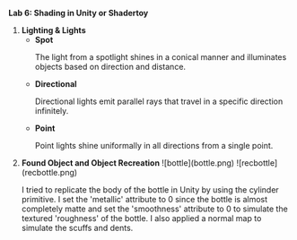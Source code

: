 <b>Lab 6: Shading in Unity or Shadertoy</b>

<ol>
    <li>
        <b>Lighting & Lights</b>
        <ul>
            <li>
                <b>Spot</b>
                <p>
                The light from a spotlight shines in a conical manner and illuminates objects based on 
                direction and distance.
                </p>
            </li>
            <li>
                <b>Directional</b>
                <p>
                Directional lights emit parallel rays that travel in a specific direction infinitely. 
                </p>
            </li>
            <li>
                <b>Point</b>
                <p>
                    Point lights shine uniformally in all directions from a single point.
                </p>
            </li>
        </ul>
    </li>
    <li>
        <b>Found Object and Object Recreation</b>
        ![bottle](bottle.png)
        ![recbottle](recbottle.png)
        <p>I tried to replicate the body of the bottle in Unity by using the cylinder primitive. I set the 'metallic'
            attribute to 0 since the bottle is almost completely matte and set the 'smoothness' attribute to 0 
            to simulate the textured 'roughness' of the bottle. I also applied a normal map to simulate the scuffs and dents.
        </p>
    </li>
</ol>


